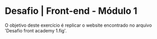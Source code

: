 

# Desafio | Front-end - Módulo 1

O objetivo deste exercício é replicar o website encontrado no arquivo 'Desafio front academy 1.fig'.

